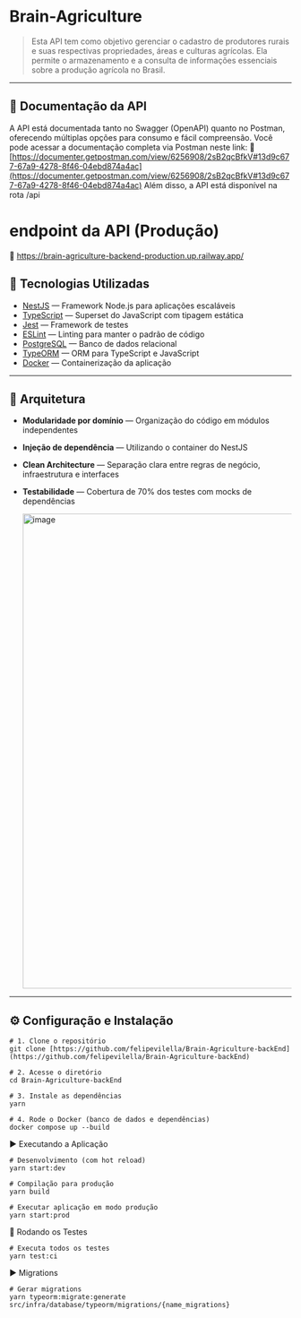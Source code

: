 # Brain-Agriculture
> Esta API tem como objetivo gerenciar o cadastro de produtores rurais e suas respectivas propriedades, áreas e culturas agrícolas. Ela permite o armazenamento e a consulta de informações essenciais sobre a produção agrícola no Brasil.
---

## 📄 Documentação da API
A API está documentada tanto no Swagger (OpenAPI) quanto no Postman, oferecendo múltiplas opções para consumo e fácil compreensão.
Você pode acessar a documentação completa via Postman neste link: 🔗 [https://documenter.getpostman.com/view/6256908/2sB2qcBfkV#13d9c677-67a9-4278-8f46-04ebd874a4ac](https://documenter.getpostman.com/view/6256908/2sB2qcBfkV#13d9c677-67a9-4278-8f46-04ebd874a4ac)
Além disso, a API está disponível na rota /api



# endpoint da API (Produção)
🔗 https://brain-agriculture-backend-production.up.railway.app/

## 🚀 Tecnologias Utilizadas

- [NestJS](https://nestjs.com/) — Framework Node.js para aplicações escaláveis  
- [TypeScript](https://www.typescriptlang.org/) — Superset do JavaScript com tipagem estática  
- [Jest](https://jestjs.io/) — Framework de testes  
- [ESLint](https://eslint.org/) — Linting para manter o padrão de código
- [PostgreSQL](https://www.postgresql.org/) — Banco de dados relacional
- [TypeORM](https://typeorm.io/) — ORM para TypeScript e JavaScript  
- [Docker](https://www.docker.com/) — Containerização da aplicação  
---

## 🧱 Arquitetura

- **Modularidade por domínio** — Organização do código em módulos independentes  
- **Injeção de dependência** — Utilizando o container do NestJS  
- **Clean Architecture** — Separação clara entre regras de negócio, infraestrutura e interfaces  
- **Testabilidade** — Cobertura  de 70% dos testes com mocks de dependências
  
   <img width="848" alt="image" src="https://github.com/user-attachments/assets/0e1234d9-6ed9-428f-9dc8-8ab967a3b851" />

---

## ⚙️ Configuração e Instalação

```
# 1. Clone o repositório
git clone [https://github.com/felipevilella/Brain-Agriculture-backEnd](https://github.com/felipevilella/Brain-Agriculture-backEnd)

# 2. Acesse o diretório
cd Brain-Agriculture-backEnd

# 3. Instale as dependências
yarn

# 4. Rode o Docker (banco de dados e dependências)
docker compose up --build
```


▶️ Executando a Aplicação
```
# Desenvolvimento (com hot reload)
yarn start:dev

# Compilação para produção
yarn build

# Executar aplicação em modo produção
yarn start:prod

```

🧪 Rodando os Testes
```
# Executa todos os testes
yarn test:ci
```

▶️ Migrations
```
# Gerar migrations
yarn typeorm:migrate:generate src/infra/database/typeorm/migrations/{name_migrations}
```
